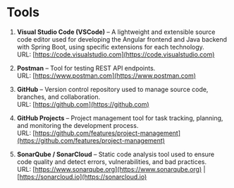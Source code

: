 # Tools

1. **Visual Studio Code (VSCode)** – A lightweight and extensible source code editor used for developing the Angular frontend and Java backend with Spring Boot, using specific extensions for each technology.  
   URL: [https://code.visualstudio.com](https://code.visualstudio.com)

2. **Postman** – Tool for testing REST API endpoints.  
   URL: [https://www.postman.com](https://www.postman.com)

3. **GitHub** – Version control repository used to manage source code, branches, and collaboration.  
   URL: [https://github.com](https://github.com)

4. **GitHub Projects** – Project management tool for task tracking, planning, and monitoring the development process.  
   URL: [https://github.com/features/project-management](https://github.com/features/project-management)

5. **SonarQube / SonarCloud** – Static code analysis tool used to ensure code quality and detect errors, vulnerabilities, and bad practices.  
   URL: [https://www.sonarqube.org](https://www.sonarqube.org) | [https://sonarcloud.io](https://sonarcloud.io)
